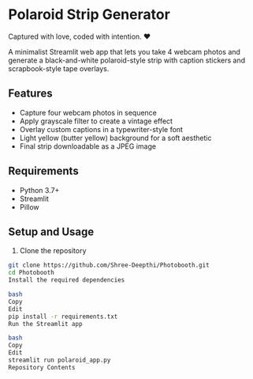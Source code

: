 
# Polaroid Strip Generator
Captured with love, coded with intention. ♥


A minimalist Streamlit web app that lets you take 4 webcam photos and generate a black-and-white polaroid-style strip with caption stickers and scrapbook-style tape overlays.

## Features

- Capture four webcam photos in sequence
- Apply grayscale filter to create a vintage effect
- Overlay custom captions in a typewriter-style font
- Light yellow (butter yellow) background for a soft aesthetic
- Final strip downloadable as a JPEG image

## Requirements

- Python 3.7+
- Streamlit
- Pillow

## Setup and Usage

1. Clone the repository

```bash
git clone https://github.com/Shree-Deepthi/Photobooth.git
cd Photobooth
Install the required dependencies

bash
Copy
Edit
pip install -r requirements.txt
Run the Streamlit app

bash
Copy
Edit
streamlit run polaroid_app.py
Repository Contents
